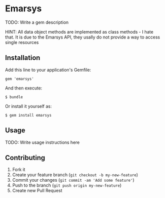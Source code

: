 # Emarsys

TODO: Write a gem description

HINT: All data object methods are implemented as class methods - I hate that. It is due to the Emarsys API, they usally do not provide a way to access single resources

## Installation

Add this line to your application's Gemfile:

    gem 'emarsys'

And then execute:

    $ bundle

Or install it yourself as:

    $ gem install emarsys

## Usage

TODO: Write usage instructions here

## Contributing

1. Fork it
2. Create your feature branch (`git checkout -b my-new-feature`)
3. Commit your changes (`git commit -am 'Add some feature'`)
4. Push to the branch (`git push origin my-new-feature`)
5. Create new Pull Request
